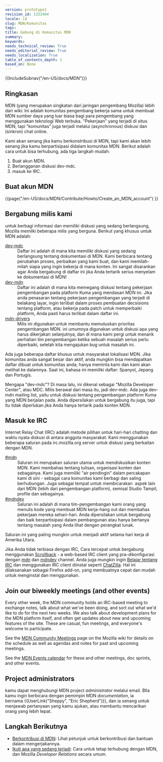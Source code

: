 ```yaml
---
version: prototype1
revision_id: 1322464
locale: id
slug: MDN/Komunitas
tags: 
title: Gabung di Komunitas MDN
summary: 
keywords: 
needs_technical_review: True
needs_editorial_review: True
needs_localization: True
table_of_contents_depth: 1
based_on: None
---
```

<div>{{IncludeSubnav("/en-US/docs/MDN")}}</div>

<h2 id="Ringkasan">Ringkasan</h2>

<div class="summary">
<p><span id="result_box" lang="id"><span class="hps">MDN</span> <span class="atn hps">(</span><span>yang</span> <span class="hps">merupakan singkatan dari</span> <span class="hps">jaringan</span> <span class="hps">pengembang</span> <span class="hps">Mozilla</span><span>)</span> <span class="hps">lebih dari</span> <span class="hps">wiki</span><span>:</span> <span class="hps">Ini adalah</span> <span class="hps">komunitas pengembang</span> <span class="hps">bekerja sama untuk membuat</span> <span class="hps">MDN</span> <span class="hps">sumber daya</span> <span class="hps">yang luar biasa</span> <span class="hps">bagi para pengembang</span> <span class="hps">yang menggunakan</span> <span class="hps">teknologi</span> <span class="hps">Web</span> <span class="hps">terbuka</span><span>.</span> <span class="hps">"Pekerjaan</span><span>"</span> <span class="hps">yang terjadi</span> <span class="hps">di situs</span> <span class="hps">MDN</span><span>,</span> <span class="hps">tapi</span> <span class="atn hps">"</span><span>komunitas</span><span>"</span> <span class="hps">juga</span> <span class="hps">terjadi</span> <span class="hps">melalui</span> <span class="atn hps">(</span><span>asynchronous</span><span>)</span> <span class="hps">diskusi</span> <span class="hps">dan</span> <span class="atn hps">(</span><span>sinkron</span><span>)</span> <span class="hps">chat online</span><span>.</span></span></p>
</div>

<p>Kami akan senang jika kamu berkonstribusi di MDN, tapi kami akan lebih senang jika kamu berpartisipasi didalam komunitas MDN. Berikut adalah cara untuk bisa terhubung, ada tiga langkah mudah:</p>

<ol>
 <li>Buat akun MDN.</li>
 <li>Berlangganan diskusi dev-mdc.</li>
 <li>masuk ke IRC.</li>
</ol>

<h2 id="Buat_akun_MDN">Buat akun MDN</h2>

<p>{{page("/en-US/docs/MDN/Contribute/Howto/Create_an_MDN_account") }}</p>

<h2 id="Bergabung_milis_kami">Bergabung milis kami</h2>

<p>untuk berbagi informasi dan memiliki diskusi yang sedang berlangsung, Mozilla memilki beberapa milis yang berguna. Berikut yang khusus untuk MDN adalah:</p>

<dl>
 <dt><a href="https://lists.mozilla.org/listinfo/dev-mdc">dev-mdc</a></dt>
 <dd><span id="result_box" lang="id"><span class="hps">Daftar ini</span> <span class="hps">adalah di mana</span> <span class="hps">kita memiliki</span> <span class="hps">diskusi yang sedang berlangsung</span> <span class="hps">tentang</span> <span class="hps">dokumentasi di</span> <span class="hps">MDN</span><span>.</span> <span class="hps">Kami</span> <span class="hps">berbicara tentang</span> <span class="hps">perubahan proses</span><span>,</span> <span class="hps">perbaikan</span> <span class="hps">yang kami buat</span><span>,</span> <span class="hps">dan kami</span> <span class="hps">memilah-milah</span> <span class="hps">siapa yang</span> <span class="hps">ingin bekerja</span> <span class="hps">di mana</span> <span class="hps">konten</span><span>.</span> <span class="hps">Ini</span> <span class="hps">sangat disarankan agar Anda</span> <span class="hps">bergabung</span> <span class="hps">di daftar ini jika</span> <span class="hps">Anda tertarik</span> <span class="hps">serius</span> <span class="hps">menyelam ke</span> <span class="hps">dokumentasi di</span> <span class="hps">MDN</span><span>!</span></span></dd>
 <dt><a href="https://lists.mozilla.org/listinfo/dev-mdn">dev-mdn</a></dt>
 <dd>Daftar ini adalah di mana kita memegang diskusi tentang pekerjaan pengembangan pada platform Kuma yang mendasari MDN ini. Jika anda penasaran tentang pekerjaan pengembangan yang terjadi di belakang layar, ingin terlibat dalam proses pembuatan decsisions tentang platform, atau bekerja pada patch untuk memperbaiki platform, Anda pasti harus terlibat dalam daftar ini.</dd>
 <dt><a href="https://lists.mozilla.org/listinfo/mdn-drivers">mdn-drivers</a></dt>
 <dd>Milis ini digunakan untuk membantu memutuskan prioritas pengembangan MDN. ini umumnya digunakan untuk diskusi apa yang harus dikerjakan selanjutnya, dan di mana kami pergi untuk menarik perhatian tim pengembangan ketika sebuah masalah serius perlu diperbaiki, setelah kita mengajukan bug untuk masalah ini.</dd>
</dl>

<p>Ada juga beberapa daftar khusus untuk masyarakat lokalisasi MDN. Jika komunitas anda sangat besar dan aktif, anda mungkin bisa mendapatkan daftar dibuat untuk komunitas anda; hanya meminta kami dan kami akan melihat ke dalamnya. Saat ini, bahasa ini memiliki daftar: Spanyol, Jepang dan Portugis.</p>

<p><span id="result_box" lang="id"><span class="hps">Mengapa</span> <span class="atn hps">"</span><span>dev</span><span class="atn">-</span><span>mdc</span><span>"</span><span>?</span> <span class="hps">Di masa lalu</span><span>,</span> <span class="hps">ini</span> <span class="hps">dikenal sebagai</span> <span class="atn hps">"</span><span>Mozilla</span> <span class="hps">Developer</span> <span class="hps">Center"</span><span>,</span> <span class="hps">atau</span> <span class="hps">MDC</span><span>.</span> <span class="hps">Milis</span> <span class="alt-edited hps">berawal dari</span> <span class="hps">masa itu</span><span>,</span> <span class="hps">jadi</span> <span class="hps">dev</span><span class="atn">-</span><span>mdc</span><span>.</span> <span class="hps">Ada juga</span> <span class="hps">dev</span><span class="atn">-</span><span>mdn</span> <span class="hps">mailing list</span><span>,</span> <span class="hps">yaitu</span> <span class="hps">untuk diskusi</span> <span class="hps">tentang pengembangan</span> <span class="hps">platform</span> <span class="hps">Kuma</span> <span class="hps">yang</span> <span class="hps">MDN</span> <span class="hps">berjalan pada</span><span>.</span> <span class="hps">Anda dipersilakan untuk</span> <span class="hps">bergabung</span> <span class="hps">itu juga,</span> <span class="hps">tapi itu</span> <span class="hps">tidak diperlukan jika</span> <span class="hps">Anda hanya</span> <span class="hps">tertarik pada konten</span> <span class="hps">MDN</span><span>.</span></span></p>

<h2 id="Masuk_ke_IRC">Masuk ke IRC</h2>

<p><span id="result_box" lang="id"><span class="hps">Internet Relay</span> <span class="hps">Chat (IRC</span><span>)</span> <span class="hps">adalah</span> <span class="hps">metode pilihan</span> <span class="hps">untuk hari</span><span>-hari</span> <span class="hps">chatting</span> <span class="hps">dan</span> <span class="alt-edited hps">waktu nyata</span> <span class="hps">diskusi di antara</span> <span class="hps">anggota masyarakat</span><span>.</span> <span class="hps">Kami menggunakan</span> <span class="hps">beberapa saluran</span> <span class="hps">pada</span> <span class="hps">irc.mozilla.org</span> <span class="hps">server untuk</span> <span class="hps">diskusi yang berkaitan dengan</span> <span class="hps">MDN</span><span>.</span></span></p>

<dl>
 <dt><a href="irc://irc.mozilla.org/mdn" title="irc://irc.mozilla.org/mdn">#mdn</a></dt>
 <dd>Saluran ini merupakan saluran utama untuk mendiskusikan konten MDN. Kami membahas tentang tulisan, organisasi konten dan sebagainya. Kami juga memiliki "air pendingin" dalam percakapan kami di sini - sebagai cara komunitas kami berbagi dan saling berhubungan. Juga sebagai tempat untuk membicarakan&nbsp; aspek lain dari MDN (lebih dari pengembangan platform), semisal Studio Tampil, profile dan sebagainya.</dd>
 <dt><a href="irc://irc.mozilla.org/mdndev" title="irc://irc.mozilla.org/mdndev">#mdndev</a></dt>
 <dd><span id="result_box" lang="id" tabindex="-1"><span>Saluran ini</span> <span>adalah</span> <span>di mana</span> <span>tim</span><span>-</span><span>pengembangan</span> <span>kami</span> <span>orang</span> <span>yang</span> <span>menulis kode</span> <span>yang membuat</span> <span>MDN</span> <span>kerja</span><span>-</span><span>hang</span> <span>out</span> <span>dan</span> <span>membahas</span> <span>pekerjaan mereka</span> <span>sehari-</span><span>hari</span><span>.</span> <span>Anda dipersilakan untuk</span> <span>bergabung dan</span> <span>baik</span> <span>berpartisipasi dalam pembangunan</span> <span>atau hanya</span> <span>bertanya tentang</span> <span>masalah</span> <span>yang Anda lihat dengan</span> <span>perangkat lunak</span><span>.</span></span></dd>
</dl>

<p><span id="result_box" lang="id" tabindex="-1"><span>Saluran ini</span> <span>yang paling mungkin</span> <span>untuk menjadi</span> <span>aktif selama</span> <span>hari kerja</span> <span>di Amerika Utara</span></span>.</p>

<p><span class="short_text" id="result_box" lang="id" tabindex="-1"><span>Jika</span> <span>Anda tidak terbiasa</span> <span>dengan</span> <span>IRC</span></span>, Cara tercepat untuk bergabung menggunakan <a href="http://scrollback.io/">Scrollback</a> - a web-based IRC client <span class="short_text" id="result_box" lang="id" tabindex="-1"><span>yang</span> <span>pra</span><span>-</span><span>dikonfigurasi</span> <span>dengan</span></span> <a href="http://scrollback.io/mozdn/">mdn</a> dan <a href="http://scrollback.io/mdndev/">mdndev</a> channel. Anda juga mungkin ingin <a href="http://wiki.mozilla.org/IRC" title="http://wiki.mozilla.org/IRC">Belajar tentang IRC</a> dan <span class="short_text" id="result_box" lang="id" tabindex="-1"><span>menggunakan</span> <span>IRC</span> <span>client</span> <span>diinstal</span> <span>seperti</span></span> <a href="https://addons.mozilla.org/en-US/firefox/addon/chatzilla/" title="https://addons.mozilla.org/en-US/firefox/addon/chatzilla/">ChatZilla</a>. <span class="short_text" id="result_box" lang="id" tabindex="-1"><span>Hal ini</span> <span>dilaksanakan</span> <span>sebagai</span> <span>Firefox add</span><span>-on</span><span>,</span></span> <span id="result_box" lang="id" tabindex="-1"><span>yang membuatnya</span> <span>cepat dan mudah</span> <span>untuk menginstal</span> <span>dan menggunakan</span><span>.</span></span></p>

<h2 id="Join_our_biweekly_meetings_(and_other_events)">Join our biweekly meetings (and other events)</h2>

<p>Every other week, the MDN community holds an IRC-based meeting to exchange notes, talk about what we've been doing, and sort out what we'd like to do for the next two weeks. We also talk about development plans for the MDN platform itself, and often get updates about new and upcoming features of the site. These are casual, fun meetings, and everyone's welcome to participate.</p>

<p>See the <a href="https://wiki.mozilla.org/MDN/Community_meetings" title="https://wiki.mozilla.org/MDN/Community_meetings">MDN Community Meetings</a> page on the Mozilla wiki for details on the schedule as well as agendas and notes for past and upcoming meetings.</p>

<p>See the <a href="https://mail.mozilla.com/home/publiccalendar@mozilla.com/MDN_Events.html">MDN Events calendar</a> for these and other meetings, doc sprints, and other events.</p>

<h2 id="Project_administrators">Project administrators</h2>

<p>kamu dapat menghubungi&nbsp;MDN project <em>administrator </em>melalui&nbsp;email. BIla kamu ingin berbicara&nbsp;dengan pemimpin MDN <em>documentation</em>, ia bernama&nbsp;{{UserLink("Sheppy", "Eric Shepherd")}}, dan ia senang untuk menjawab pertanyaan yang kamu ajukan, atau membantu&nbsp;mencarikan orang yang lebih tepat.</p>

<h2 id="Langkah_Berikutnya">Langkah Berikutnya</h2>

<ul>
 <li><a href="/en-US/docs/Project:MDN/Contributing" title="/en-US/docs/Project:MDN/Contributing">Berkontribusi di MDN</a>: Lihat petunjuk untuk berkontribusi dan bantuan dalam mengerjakannya.</li>
 <li><a href="/en-US/docs/Project:MDN/Contributing/Follow_what_s_happening" title="/en-US/docs/Project:MDN/Contributing/Follow_what_s_happening">Ikuti apa yang sedang terjadi</a>: Cara untuk tetap terhubung dengan MDN, dan Mozilla <em>Developer Relations </em>secara umum.&nbsp;&nbsp;&nbsp;&nbsp;</li>
</ul>

